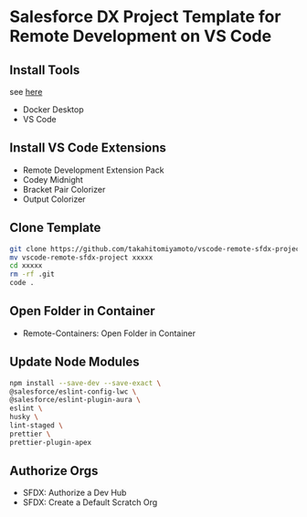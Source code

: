 # Salesforce DX Project Template for Remote Development on VS Code

## Install Tools

see [here](https://forcedotcom.github.io/salesforcedx-vscode/articles/user-guide/remote-development#install)

- Docker Desktop
- VS Code

## Install VS Code Extensions

- Remote Development Extension Pack
- Codey Midnight
- Bracket Pair Colorizer
- Output Colorizer

## Clone Template

```sh
git clone https://github.com/takahitomiyamoto/vscode-remote-sfdx-project.git
mv vscode-remote-sfdx-project xxxxx
cd xxxxx
rm -rf .git
code .
```

## Open Folder in Container

- Remote-Containers: Open Folder in Container

## Update Node Modules

```sh
npm install --save-dev --save-exact \
@salesforce/eslint-config-lwc \
@salesforce/eslint-plugin-aura \
eslint \
husky \
lint-staged \
prettier \
prettier-plugin-apex
```

## Authorize Orgs

- SFDX: Authorize a Dev Hub
- SFDX: Create a Default Scratch Org
